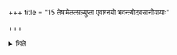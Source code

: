 +++
title = "15 तेषामेतत्सन्न्युप्ता एवाग्नयो भवन्त्योदवसानीयायाः"

+++

<details><summary>थिते</summary>

तेषामेतत्सन्न्युप्ता एवाग्नयो भवन्त्योदवसानीयायाः १५
</details>
